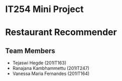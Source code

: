 # IT254 Mini Project
# Restaurant Recommender

## Team Members
 - Tejaswi Hegde (201IT163)
 - Ranajana Kambhammettu (201IT247)
 - Vanessa Maria Fernandes (201IT164)

